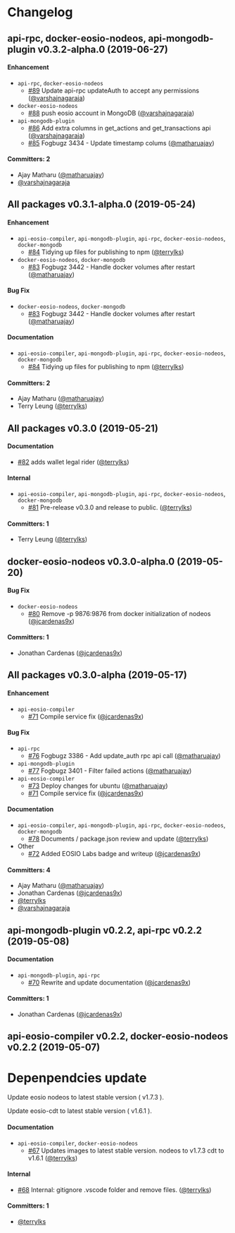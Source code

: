 # Changelog

## api-rpc, docker-eosio-nodeos, api-mongodb-plugin v0.3.2-alpha.0 (2019-06-27)

#### Enhancement
* `api-rpc`, `docker-eosio-nodeos`
  * [#89](https://github.com/EOSIO/eosio-toppings/pull/89) Update api-rpc updateAuth to accept any permissions ([@varshajnagaraja](https://github.com/varshajnagaraja))
* `docker-eosio-nodeos`
  * [#88](https://github.com/EOSIO/eosio-toppings/pull/88) push eosio account in MongoDB ([@varshajnagaraja](https://github.com/varshajnagaraja))
* `api-mongodb-plugin`
  * [#86](https://github.com/EOSIO/eosio-toppings/pull/86) Add extra columns in get_actions and get_transactions api ([@varshajnagaraja](https://github.com/varshajnagaraja))
  * [#85](https://github.com/EOSIO/eosio-toppings/pull/85) Fogbugz 3434 - Update timestamp colums ([@matharuajay](https://github.com/matharuajay))

#### Committers: 2
- Ajay Matharu ([@matharuajay](https://github.com/matharuajay))
- [@varshajnagaraja](https://github.com/varshajnagaraja)

## All packages v0.3.1-alpha.0 (2019-05-24)

#### Enhancement
* `api-eosio-compiler`, `api-mongodb-plugin`, `api-rpc`, `docker-eosio-nodeos`, `docker-mongodb`
  * [#84](https://github.com/EOSIO/eosio-toppings/pull/84) Tidying up files for publishing to npm ([@terrylks](https://github.com/terrylks))
* `docker-eosio-nodeos`, `docker-mongodb`
  * [#83](https://github.com/EOSIO/eosio-toppings/pull/83) Fogbugz 3442 - Handle docker volumes after restart  ([@matharuajay](https://github.com/matharuajay))

#### Bug Fix
* `docker-eosio-nodeos`, `docker-mongodb`
  * [#83](https://github.com/EOSIO/eosio-toppings/pull/83) Fogbugz 3442 - Handle docker volumes after restart  ([@matharuajay](https://github.com/matharuajay))

#### Documentation
* `api-eosio-compiler`, `api-mongodb-plugin`, `api-rpc`, `docker-eosio-nodeos`, `docker-mongodb`
  * [#84](https://github.com/EOSIO/eosio-toppings/pull/84) Tidying up files for publishing to npm ([@terrylks](https://github.com/terrylks))

#### Committers: 2
- Ajay Matharu ([@matharuajay](https://github.com/matharuajay))
- Terry Leung ([@terrylks](https://github.com/terrylks))

## All packages v0.3.0 (2019-05-21)

#### Documentation
* [#82](https://github.com/EOSIO/eosio-toppings/pull/82) adds wallet legal rider ([@terrylks](https://github.com/terrylks))

#### Internal
* `api-eosio-compiler`, `api-mongodb-plugin`, `api-rpc`, `docker-eosio-nodeos`, `docker-mongodb`
  * [#81](https://github.com/EOSIO/eosio-toppings/pull/81) Pre-release v0.3.0 and release to public. ([@terrylks](https://github.com/terrylks))

#### Committers: 1
- Terry Leung ([@terrylks](https://github.com/terrylks))

## docker-eosio-nodeos v0.3.0-alpha.0 (2019-05-20)

#### Bug Fix
* `docker-eosio-nodeos`
  * [#80](https://github.com/EOSIO/eosio-toppings/pull/80) Remove -p 9876:9876 from docker initialization of nodeos ([@jcardenas9x](https://github.com/jcardenas9x))

#### Committers: 1
- Jonathan Cardenas ([@jcardenas9x](https://github.com/jcardenas9x))

## All packages v0.3.0-alpha (2019-05-17)

#### Enhancement
* `api-eosio-compiler`
  * [#71](https://github.com/EOSIO/eosio-toppings/pull/71) Compile service fix ([@jcardenas9x](https://github.com/jcardenas9x))

#### Bug Fix
* `api-rpc`
  * [#76](https://github.com/EOSIO/eosio-toppings/pull/76) Fogbugz 3386 - Add update_auth rpc api call ([@matharuajay](https://github.com/matharuajay))
* `api-mongodb-plugin`
  * [#77](https://github.com/EOSIO/eosio-toppings/pull/77) Fogbugz 3401 - Filter failed actions ([@matharuajay](https://github.com/matharuajay))
* `api-eosio-compiler`
  * [#73](https://github.com/EOSIO/eosio-toppings/pull/73) Deploy changes for ubuntu ([@matharuajay](https://github.com/matharuajay))
  * [#71](https://github.com/EOSIO/eosio-toppings/pull/71) Compile service fix ([@jcardenas9x](https://github.com/jcardenas9x))

#### Documentation
* `api-eosio-compiler`, `api-mongodb-plugin`, `api-rpc`, `docker-eosio-nodeos`, `docker-mongodb`
  * [#78](https://github.com/EOSIO/eosio-toppings/pull/78) Documents / package.json review and update ([@terrylks](https://github.com/terrylks))
* Other
  * [#72](https://github.com/EOSIO/eosio-toppings/pull/72) Added EOSIO Labs badge and writeup ([@jcardenas9x](https://github.com/jcardenas9x))

#### Committers: 4
- Ajay Matharu ([@matharuajay](https://github.com/matharuajay))
- Jonathan Cardenas ([@jcardenas9x](https://github.com/jcardenas9x))
- [@terrylks](https://github.com/terrylks)
- [@varshajnagaraja](https://github.com/varshajnagaraja)

## api-mongodb-plugin v0.2.2, api-rpc v0.2.2 (2019-05-08)

#### Documentation
* `api-mongodb-plugin`, `api-rpc`
  * [#70](https://github.com/EOSIO/eosio-toppings/pull/70) Rewrite and update documentation ([@jcardenas9x](https://github.com/jcardenas9x))

#### Committers: 1
- Jonathan Cardenas ([@jcardenas9x](https://github.com/jcardenas9x))

## api-eosio-compiler v0.2.2, docker-eosio-nodeos v0.2.2 (2019-05-07)

# Depenpendcies update

Update eosio nodeos to latest stable version ( v1.7.3 ).

Update eosio-cdt to latest stable version ( v1.6.1 ).

#### Documentation
* `api-eosio-compiler`, `docker-eosio-nodeos`
  * [#67](https://github.com/EOSIO/eosio-toppings/pull/67)  Updates images to latest stable version. nodeos to v1.7.3 cdt to v1.6.1 ([@terrylks](https://github.com/terrylks))

#### Internal
* [#68](https://github.com/EOSIO/eosio-toppings/pull/68) Internal: gitignore .vscode folder and remove files. ([@terrylks](https://github.com/terrylks))

#### Committers: 1
- [@terrylks](https://github.com/terrylks)
